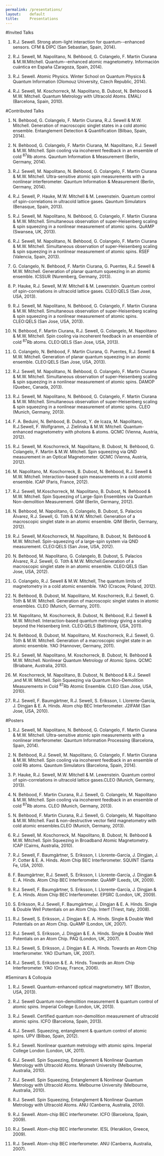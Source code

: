 ```yaml
---
permalink: /presentations/
layout:    default
title:     Presentations
---
```


#Invited Talks

1. R.J. Sewell. Strong atom-light interaction for quantum--enhanced sensors. CFM & DIPC (San Sebastian, Spain, 2014).
 
2. R.J. Sewell, M. Napolitano, N. Behbood, G. Colangelo, F. Martin Ciurana & M.W.Mitchell. Quantum--enhanced atomic magnetometry. Información cuántica en España (Zaragoza, Spain, 2014).

3. R.J. Sewell. Atomic Physics. Winter School on Quantum Physics & Quantum Information (Olomouz University, Czech Republic, 2014).

4. R.J. Sewell, M. Koschorreck, M. Napolitano, B. Dubost, N. Behbood & M.W. Mitchell. Quantum Metrology with Ultracold Atoms. EMALI (Barcelona, Spain, 2010).

#Contributed Talks

1. N. Behbood, G. Colangelo, F. Martin Ciurana, R.J. Sewell & M.W. Mitchell. Generation of macroscopic singlet states in a cold atomic ensemble. Entanglement Detection & Quantification (Bilbao, Spain, 2014).

2. N. Behbood, G. Colangelo, F. Martin Ciurana, M. Napolitano, R.J. Sewell & M.W. Mitchell. Spin cooling via incoherent feedback in an ensemble of cold <sup>87</sup>Rb atoms. Qauntum Information & Measurement (Berlin, Germany, 2014).

3. R.J. Sewell, M. Napolitano, N. Behbood, G. Colangelo, F. Martin Ciurana & M.W. Mitchell. Ultra-sensitive atomic spin measurements with a nonlinear interferometer. Qauntum Information & Measurement (Berlin, Germany, 2014). 

4. R.J. Sewell, P. Hauke, M.W. Mitchell & M. Lewenstein. Quantum control of spin-correlations in ultracold lattice gases. Qauntum Simulators (Benasque, Spain, 2013).

5. R.J. Sewell, M. Napolitano, N. Behbood, G. Colangelo, F. Martin Ciurana & M.W. Mitchell. Simultaneous observation of super-Heisenberg scaling & spin squeezing in a nonlinear measurement of atomic spins. QuAMP (Swansea, UK, 2013).

6. R.J. Sewell, M. Napolitano, N. Behbood, G. Colangelo, F. Martin Ciurana & M.W. Mitchell. Simultaneous observation of super-Heisenberg scaling & spin squeezing in a nonlinear measurement of atomic spins. RSEF (Valencia, Spain, 2013).

7. G. Colangelo, N. Behbood, F. Martin Ciurana, G. Puentes, R.J. Sewell & M.W. Mitchell. Generation of planar quantum squeezing in an atomic ensemble. ICSSUR (Nuremberg, Germany, 2013).

8. P. Hauke, R.J. Sewell, M.W. Mitchell & M. Lewenstein. Quantum control of spin-correlations in ultracold lattice gases. CLEO:QELS (San Jose, USA, 2013).

9. R.J. Sewell, M. Napolitano, N. Behbood, G. Colangelo, F. Martin Ciurana & M.W. Mitchell. Simultaneous observation of super-Heisenberg scaling & spin squeezing in a nonlinear measurement of atomic spins. CLEO:QELS (San Jose, USA, 2013).

10. N. Behbood, F. Martin Ciurana, R.J. Sewell, G. Colangelo, M. Napolitano & M.W. Mitchell. Spin cooling via incoherent feedback in an ensemble of cold <sup>87</sup>Rb atoms. CLEO:QELS (San Jose, USA, 2013).

11. G. Colangelo, N. Behbood, F. Martin Ciurana, G. Puentes, R.J. Sewell & M.W. Mitchell. Generation of planar quantum squeezing in an atomic ensemble. CLEO:QELS (San Jose, USA, 2013).

12. R.J. Sewell, M. Napolitano, N. Behbood, G. Colangelo, F. Martin Ciurana & M.W. Mitchell. Simultaneous observation of super-Heisenberg scaling & spin squeezing in a nonlinear measurement of atomic spins. DAMOP (Quebec, Canada, 2013).

13. R.J. Sewell, M. Napolitano, N. Behbood, G. Colangelo, F. Martin Ciurana & M.W. Mitchell. Simultaneous observation of super-Heisenberg scaling & spin squeezing in a nonlinear measurement of atomic spins. CLEO (Munich, Germany, 2013).

14. F. A. Beduini, N. Behbood, B. Dubost, Y. de Icaza, M. Napolitano, R.J.Sewell, F. Wolfgramm, J. Zielińska & M.W. Mitchell. Quantum-enhanced magnetometry with photons & atoms. QCMC (Vienna, Austria, 2012). 

15. R.J. Sewell, M. Koschorreck, M. Napolitano, B. Dubost, N. Behbood, G. Colangelo, F. Martin & M.W. Mitchell. Spin squeezing via QND measurement in an Optical Magnetometer. QCMC (Vienna, Austria, 2012).

16. M. Napolitano, M. Koschorreck, B. Dubost, N. Behbood, R.J. Sewell & M.W. Mitchell. Interaction-based spin measurements in a cold atomic ensemble.  ICAP (Paris, France, 2012). 

17. R.J. Sewell, M.Koschorreck, M. Napolitano, B. Dubost, N. Behbood & M.W. Mitchell. Spin Squeezing of Large-Spin Ensembles via Quantum Non-demolition Measurement. QIM (Berlin, Germany, 2012).  

18. N. Behbood, M. Napolitano, G. Colangelo, B. Dubost, S. Palacios Álvarez, R.J. Sewell, G. Tóth & M.W. Mitchell. Generation of a macroscopic singlet state in an atomic ensemble. QIM (Berlin, Germany, 2012).  

19. R.J. Sewell, M.Koschorreck, M. Napolitano, B. Dubost, N. Behbood & M.W. Mitchell. Spin-squeezing of a large-spin system via QND measurement. CLEO:QELS (San Jose, USA, 2012).   

20. N. Behbood, M. Napolitano, G. Colangelo, B. Dubost, S. Palacios Álvarez, R.J. Sewell, G. Tóth & M.W. Mitchell.Generation of a macroscopic singlet state in an atomic ensemble. CLEO:QELS (San Jose, USA, 2012).  

21. G. Colangelo, R.J. Sewell & M.W. Mitchell, The quantum limits of magnetometry in a cold atomic ensemble. YAO (Cracow, Poland, 2012). 

22. N. Behbood, B. Dubost, M. Napolitano, M. Koschorreck, R.J. Sewell, G. Tóth & M.W. Mitchell. Generation of macroscopic singlet states in atomic ensembles. CLEO (Munich, Germany, 2011). 

23. M. Napolitano, M. Koschorreck, B. Dubost, N. Behbood, R.J. Sewell & M.W. Mitchell. Interaction-based quantum metrology giving a scaling beyond the Heisenberg limit. CLEO:QELS (Baltimore, USA, 2011).  

24. N. Behbood, B. Dubost, M. Napolitano, M. Koschorreck, R.J. Sewell, G. Tóth & M.W. Mitchell. Generation of a macroscopic singlet state in an atomic ensemble. YAO (Hannover, Germany, 2011). 

25. R.J. Sewell, M. Napolitano, M. Koschorreck, B. Dubost, N. Behbood & M.W. Mitchell. Nonlinear Quantum Metrology of Atomic Spins. QCMC (Briabane, Australia, 2010).  

26. M. Koschorreck, M. Napolitano, B. Dubost, N. Behbood & R.J. Sewell ,and M.W. Mitchell. Spin Squeezing via Quantum Non-Demolition Measurements in Cold <sup>87</sup>Rb Atomic Ensemble. CLEO (San Jose, USA,  2010). 

27. R.J. Sewell, F. Baumgärtner, R.J. Sewell, S. Eriksson, I. Llorente-García, J. Dingjan & E. A. Hinds. Atom chip BEC Interferometer. J2IFAM (San Jose, USA, 2010). 

#Posters

1. R.J. Sewell, M. Napolitano, N. Behbood, G. Colangelo, F. Martin Ciurana & M.W. Mitchell. Ultra-sensitive atomic spin measurements with a nonlinear interferometer. Qauntum Information Processing (Barcelona, Spain, 2014).

2. N. Behbood, R.J. Sewell, M. Napolitano, G. Colangelo, F. Martin Ciurana & M.W. Mitchell. Spin cooling via incoherent feedback in an ensemble of cold Rb atoms. Qauntum Simulators (Barcelona, Spain, 2014).

3. P. Hauke, R.J. Sewell, M.W. Mitchell & M. Lewenstein. Quantum control of spin-correlations in ultracold lattice gases.CLEO (Munich, Germany, 2013). 

4. N. Behbood, F. Martin Ciurana, R.J. Sewell, G. Colangelo, M. Napolitano & M.W. Mitchell. Spin cooling via incoherent feedback in an ensemble of cold <sup>87</sup>Rb atoms. CLEO (Munich, Germany, 2013). 

5. N. Behbood, F. Martin Ciurana, R.J. Sewell, G. Colangelo, M. Napolitano & M.W. Mitchell. Fast & non-destructive vector field magnetometry with cold atomic ensembles.CLEO (Munich, Germany, 2013). 

6. R.J. Sewell, M. Koschorreck, M. Napolitano, B. Dubost, N. Behbood & M.W. Mitchell. Spin Squeezing in Broadband Atomic Magnetometry. ICAP (Cairns, Australia, 2010). 

7. R.J. Sewell, F. Baumgärtner, S. Eriksson, I. Llorente-García, J. Dingjan, J. P. Cotter & E. A. Hinds. Atom Chip BEC Interferometer. SQUINT (Santa Fe, USA, 2010).  

8. F. Baumgärtner, R.J. Sewell, S. Eriksson, I. Llorente-García, J. Dingjan & E. A. Hinds. Atom Chip BEC Interferometer. QuAMP (Leeds, UK,  2009).   

9. R.J. Sewell, F. Baumgärtner, S. Eriksson, I. Llorente-García, J. Dingjan & E. A. Hinds. Atom Chip BEC Interferometer. EPSRC (London, UK, 2009).  

10. S. Eriksson, R.J. Sewell, F. Baumgärtner, J. Dingjan & E. A. Hinds. Single & Double Well Potentials on an Atom Chip.  Interf (Triest, Italy, 2008).  

11. R.J. Sewell, S. Eriksson, J. Dingjan & E. A. Hinds. Single & Double Well Potentials on an Atom Chip. QuAMP (London, UK,  2007).  

12. R.J. Sewell, S. Eriksson, J. Dingjan & E. A. Hinds. Single & Double Well Potentials on an Atom Chip. PAQ (London, UK, 2007).  

13. R.J. Sewell, S. Eriksson, J. Dingjan & E. A. Hinds. Towards an Atom Chip Interferometer. YAO (Durham, UK, 2007).

14. R.J. Sewell, S. Eriksson & E. A. Hinds. Towards an Atom Chip Interferometer. YAO (Orsay, France, 2006). 

#Seminars & Colloquia

1. R.J. Sewell. Quantum-enhanced optical magnetometry. MIT (Boston, USA, 2013).

2. R.J. Sewell Quantum non-demolition measurement & quantum control of atomic spins. Imperial College (London, UK, 2013). 

3. R.J. Sewell. Certified quantum non-demolition measurement of ultracold atomic spins. ICFO (Barcelona, Spain, 2013). 

4. R.J. Sewell. Squeezing, entanglement & quantum control of atomic spins. UPV (Bilbao, Spain, 2012).

5. R.J. Sewell. Nonlinear quantum metrology with atomic spins. Imperial College London (London, UK, 2011). 

6. R.J. Sewell. Spin Squeezing, Entanglement & Nonlinear Quantum Metrology with Ultracold Atoms. Monash University (Melbourne, Australia, 2010). 

7. R.J. Sewell. Spin Squeezing, Entanglement & Nonlinear Quantum Metrology with Ultracold Atoms. Melbourne University (Melbourne, Australia, 2010). 

8. R.J. Sewell. Spin Squeezing, Entanglement & Nonlinear Quantum Metrology with Ultracold Atoms. ANU (Canberra, Australia, 2010). 

9. R.J. Sewell. Atom-chip BEC interferometer. ICFO (Barcelona, Spain, 2009). 

10. R.J. Sewell. Atom-chip BEC interferometer. IESL (Heraklion, Greece, 2009). 

11. R.J. Sewell. Atom-chip BEC interferometer. ANU (Canberra, Australia, 2007). 